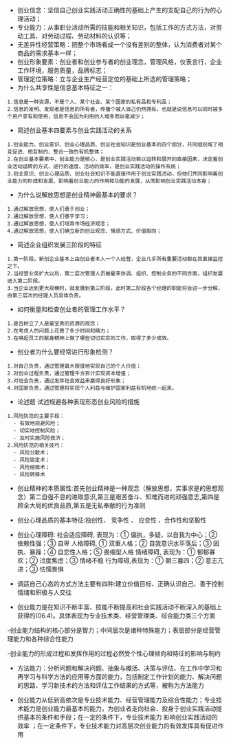 - 创业信念：坚信自己创业实践活动正确性的基础上产生的支配自己的行为的心理活动；
- 专业能力：从事职业活动所需的技能和相关知识，包括工作的方式方法，对劳动工具、对劳动过程、劳动材料的认识等；
- 无差异性经营策略：把整个市场看成一个没有差别的整体，认为消费者对某个商品的需求基本一样；
- 创业形象要素：创业者和创业参与者的创业理念，管理风格，仪表言行，企业工作环境，服务质量，品牌标志；
- 管理定位策略：立与企业生产经营定位的基础上所选的管理策略；
- 为什么共享性是信息基本特征之一：
```
1.信息是一种资源，不是个人、某个社会、某个国家的私有品和专利品；
2.信息的发明、发现者是信息的所有者，传播个被人自己仍然拥有。也就是说信息可以同时被多个用户享有和使用，信息不会因为利用的人增多而丝毫减少；
```
- 简述创业基本四要素与创业实践活动的关系
```
1.创业能力、创业意识、创业心理品质、创业社会知识是创业基本的四个部分，共同组织成了相互促进、相互制约、整合一致的有机整体；
2.在创业基本要素中，创业能力是核心，是创业实践活动赖以运转和展开的直接因素，决定着创业活动运转的方式、进行的速度、活动的效率，是创业实践活动的操作系统；
3.创业意识、创业心理品质、创业社会知识不能直接作用于创业实践活动，但他们共同影响着创业能力的形成和发展，影响着创业能力的作用和功能的发展，从而影响创业实践活动本身；
```
- 为什么说解放思想是创业精神最基本的要求？
```
1.通过解放思想，使人们勇于创业； 
2.通过解放思想，使人们善于学习； 
3.通过解放思想，使人们培育市场经济观念； 
4.通过解放思想，使人们确立新的创业观念、情感方式、价值取向；

```
- 简述企业组织发展三阶段的特征
```
1.第一阶段，新创企业基本上由创业者本人一个人经营，企业几乎所有重要活动都在其直接监控之下。 
2.当经营业务扩大以后，第二层次管理人员被雇来协调、组织、控制业务的不同方面，组织发展进入第二阶段。 
3.当企业达到更大规模时，就发展到第三阶段，此时第二阶段各个经理的职能将会进一步分解，由第三层次的经理人员具体负责。 

```
- 如何衡量和检查创业者的管理工作水平？
```
1.是否树立了人是最宝贵的资源的观念； 
2.在考虑人的问题上花费了多少时间和精力； 
3.在唤起员工的献身精神上做了哪些切切实实的工作，取得了多少成效。

```
- 创业者为什么要经常进行形象检测？ 
```
1.对自己负责，通过管理最大限度地实现自己的个人价值；
2.对创业过程负责，通过管理千方百计实现资本增值； 
3.对社会负责，通过发挥社会效益来赢得良好形象； 
4.对国家负责，通过管理将实现个人利益与维护国家利益有机地统一起来。

```
- 论述题 试述规避各种表现形态创业风险的措施
```
1.风险防范的主要手段： 
  - 有效地规避风险；
  - 切实地控制风险；
  - 及时实施风险救济； 
2.风险防范的相关技巧： 
  - 风险分散术；
  - 风险锁定术；
  - 风险缩微术；
  - 风险转移术  
```
- 创业精神的本质属性:首先创业精神是一种观念（解放思想，实事求是的思想观念）第二自强不息的进取意识,第三是艰苦奋斗、知难而进的顽强意志,第四是顾全大局的优良品质,第五是无私奉献的行为准则
- 创业心理品质的基本特征:独创性、 竞争性  、 应变性 、合作性和坚毅性
- 创业心理障碍: 社会适应障碍, 表现为：① 偏执，多疑，以自我为中心；② 依赖性强；③ 自卑  人格障碍, ① 双重人格；② 自我意识水平落后；③ 固执、暴躁；④ 自恋性人格；⑤ 畏缩型人格  情绪障碍, 表现为：① 郁郁寡欢；② 过度焦虑；③ 情绪不稳  行为障碍,表现为：① 朝三暮四；② 意志亢进；③ 怯懦畏惧
- 调适自己心态的方式方法主要有四种:建立价值目标、正确认识自己、善于控制情绪和积极与人交往

- 创业能力是在知识不断丰富、技能不断提高和社会实践活动不断深入的基础上获得的(06.4)。具体表现为专业技术类、经营管理类、综合能力类三个方面

-创业能力结构的核心部分是智力；中间层次是诸种特殊能力；表层部分是经营管理能力和各种综合性能力

-创业能力的形成过程和发挥作用的过程必然受个性心理倾向和特征的影响与制约

- 方法能力：分析问题和解决问题、抽象与概括、决策与评估、在工作中学习和再学习与科学方法的应用等方面的能力，包括制定工作计划的能力、解决问题的思路、学习新技术的方法和评估工作结果的方式等，被称为方法能力

- 创业能力从低到高依次是专业技术能力、经营管理能力及综合性能力；专业技术能力是创业能力最基本的能力，为创业者走向社会、投身于创业实践活动提供基本的条件和手段；在一定的条件下，专业技术能力  影响创业实践活动的   效率 ；在一定条件下，专业技术能力对高层次创业能力的有效发挥具有促进作用     